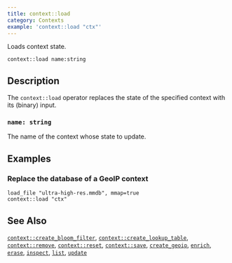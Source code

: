```yaml
---
title: context::load
category: Contexts
example: 'context::load "ctx"'
---
```


Loads context state.

```tql
context::load name:string
```

## Description

The `context::load` operator replaces the state of the specified context with
its (binary) input.

### `name: string`

The name of the context whose state to update.

## Examples

### Replace the database of a GeoIP context

```tql
load_file "ultra-high-res.mmdb", mmap=true
context::load "ctx"
```

## See Also

[`context::create_bloom_filter`](/reference/operators/context/create_bloom_filter),
[`context::create_lookup_table`](/reference/operators/context/create_lookup_table),
[`context::remove`](/reference/operators/context/remove),
[`context::reset`](/reference/operators/context/reset),
[`context::save`](/reference/operators/context/save),
[`create_geoip`](/reference/operators/context/create_geoip),
[`enrich`](/reference/operators/context/enrich),
[`erase`](/reference/operators/context/erase),
[`inspect`](/reference/operators/context/inspect),
[`list`](/reference/operators/context/list),
[`update`](/reference/operators/context/update)
